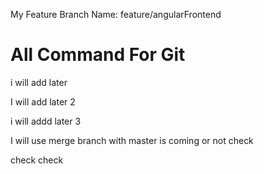 
My Feature Branch Name:  feature/angularFrontend

All Command For Git
====================

i will add later

I will add later 2

i will addd later 3

I will use merge branch with master is coming or not check

check check 
